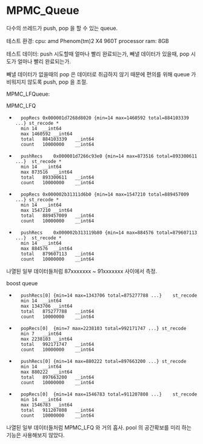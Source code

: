 # MPMC_Queue

다수의 쓰레드가 push, pop 을 할 수 있는 queue.

테스트 환경: 
cpu: amd Phenom(tm)2 X4 960T processor 
ram: 8GB

테스트 데이터: 
push 시도할때 얼마나 빨리 완료되는가, 빼낼 데이터가 있을때, pop 시도가 얼마나 빨리 완료되는가.

빼낼 데이터가 없을때의 pop 은 데이터로 취급하지 않기 때문에 
편의를 위해 queue 가 비워지지 않도록 push, pop 을 조절.


MPMC_LFQueue:

MPMC_LFQ

-		popRecs	0x000001d7268d8020 {min=14 max=1460592 total=884103339 ...}	st_recode *
		min	14	__int64
		max	1460592	__int64
		total	884103339	__int64
		count	10000000	__int64
-		pushRecs	0x000001d7266c93e0 {min=14 max=873516 total=893300611 ...}	st_recode *
		min	14	__int64
		max	873516	__int64
		total	893300611	__int64
		count	10000000	__int64

-		popRecs	0x000002b31311d6b0 {min=14 max=1547210 total=889457009 ...}	st_recode *
		min	14	__int64
		max	1547210	__int64
		total	889457009	__int64
		count	10000000	__int64
-		pushRecs	0x000002b313119b80 {min=14 max=884576 total=879607113 ...}	st_recode *
		min	14	__int64
		max	884576	__int64
		total	879607113	__int64
		count	10000000	__int64

나열된 일부 데이터들처럼 87xxxxxxx ~ 91xxxxxxx 사이에서 측정.



boost queue

-		pushRecs[0]	{min=14 max=1343706 total=875277788 ...}	st_recode
		min	14	__int64
		max	1343706	__int64
		total	875277788	__int64
		count	10000000	__int64
-		popRecs[0]	{min=7 max=2238103 total=992171747 ...}	st_recode
		min	7	__int64
		max	2238103	__int64
		total	992171747	__int64
		count	10000000	__int64

-		pushRecs[0]	{min=14 max=880222 total=897663200 ...}	st_recode
		min	14	__int64
		max	880222	__int64
		total	897663200	__int64
		count	10000000	__int64
-		popRecs[0]	{min=14 max=1546783 total=911207808 ...}	st_recode
		min	14	__int64
		max	1546783	__int64
		total	911207808	__int64
		count	10000000	__int64
    
나열된 일부 데이터들처럼 MPMC_LFQ 와 거의 흡사.
pool 의 공간확보를 미리 하는 기능은 사용해보지 않았다.
    



